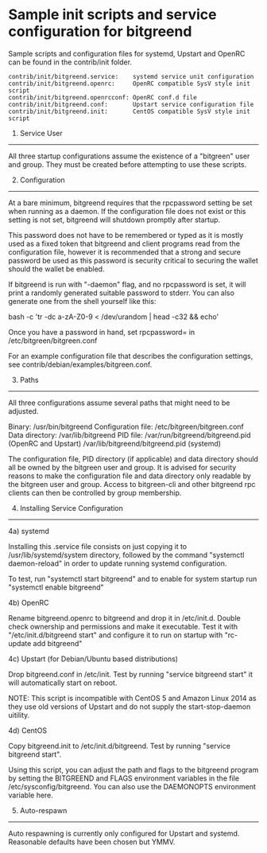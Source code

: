 Sample init scripts and service configuration for bitgreend
==========================================================

Sample scripts and configuration files for systemd, Upstart and OpenRC
can be found in the contrib/init folder.

    contrib/init/bitgreend.service:    systemd service unit configuration
    contrib/init/bitgreend.openrc:     OpenRC compatible SysV style init script
    contrib/init/bitgreend.openrcconf: OpenRC conf.d file
    contrib/init/bitgreend.conf:       Upstart service configuration file
    contrib/init/bitgreend.init:       CentOS compatible SysV style init script

1. Service User
---------------------------------

All three startup configurations assume the existence of a "bitgreen" user
and group.  They must be created before attempting to use these scripts.

2. Configuration
---------------------------------

At a bare minimum, bitgreend requires that the rpcpassword setting be set
when running as a daemon.  If the configuration file does not exist or this
setting is not set, bitgreend will shutdown promptly after startup.

This password does not have to be remembered or typed as it is mostly used
as a fixed token that bitgreend and client programs read from the configuration
file, however it is recommended that a strong and secure password be used
as this password is security critical to securing the wallet should the
wallet be enabled.

If bitgreend is run with "-daemon" flag, and no rpcpassword is set, it will
print a randomly generated suitable password to stderr.  You can also
generate one from the shell yourself like this:

bash -c 'tr -dc a-zA-Z0-9 < /dev/urandom | head -c32 && echo'

Once you have a password in hand, set rpcpassword= in /etc/bitgreen/bitgreen.conf

For an example configuration file that describes the configuration settings,
see contrib/debian/examples/bitgreen.conf.

3. Paths
---------------------------------

All three configurations assume several paths that might need to be adjusted.

Binary:              /usr/bin/bitgreend
Configuration file:  /etc/bitgreen/bitgreen.conf
Data directory:      /var/lib/bitgreend
PID file:            /var/run/bitgreend/bitgreend.pid (OpenRC and Upstart)
                     /var/lib/bitgreend/bitgreend.pid (systemd)

The configuration file, PID directory (if applicable) and data directory
should all be owned by the bitgreen user and group.  It is advised for security
reasons to make the configuration file and data directory only readable by the
bitgreen user and group.  Access to bitgreen-cli and other bitgreend rpc clients
can then be controlled by group membership.

4. Installing Service Configuration
-----------------------------------

4a) systemd

Installing this .service file consists on just copying it to
/usr/lib/systemd/system directory, followed by the command
"systemctl daemon-reload" in order to update running systemd configuration.

To test, run "systemctl start bitgreend" and to enable for system startup run
"systemctl enable bitgreend"

4b) OpenRC

Rename bitgreend.openrc to bitgreend and drop it in /etc/init.d.  Double
check ownership and permissions and make it executable.  Test it with
"/etc/init.d/bitgreend start" and configure it to run on startup with
"rc-update add bitgreend"

4c) Upstart (for Debian/Ubuntu based distributions)

Drop bitgreend.conf in /etc/init.  Test by running "service bitgreend start"
it will automatically start on reboot.

NOTE: This script is incompatible with CentOS 5 and Amazon Linux 2014 as they
use old versions of Upstart and do not supply the start-stop-daemon uitility.

4d) CentOS

Copy bitgreend.init to /etc/init.d/bitgreend. Test by running "service bitgreend start".

Using this script, you can adjust the path and flags to the bitgreend program by
setting the BITGREEND and FLAGS environment variables in the file
/etc/sysconfig/bitgreend. You can also use the DAEMONOPTS environment variable here.

5. Auto-respawn
-----------------------------------

Auto respawning is currently only configured for Upstart and systemd.
Reasonable defaults have been chosen but YMMV.
